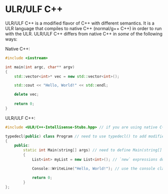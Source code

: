 # ULR/ULF C++

ULR/ULF C++ is a modified flavor of C++ with different semantics. It is a ULR language that compiles to native C++ (normal/g++ C++) in order to run with the ULR. ULR/ULF C++ differs from native C++ in *some* of the following ways:

Native C++:
```cpp
#include <iostream>

int main(int argc, char** argv)
{
	std::vector<int>* vec = new std::vector<int>();

	std::cout << "Hello, World!" << std::endl;

	delete vec;
	
	return 0;
}
```

ULR/ULF C++:
```cpp
#include <ULR/C++-Intellisense-Stubs.hpp> // if you are using native C++ intellisense rather than ULR/ULF C++ specialized intellisense, you should include this stub header file for better ULR/ULF intellisense. Note that all preprocessor directives will be ignored by the ULR/ULF C++ compiler

typedecl(public) class Program // need to use typedecl() to add modifiers like public and static to classes
{
	public:
	 	static int Main(string[] args) // need to define Main(string[] args) method for the ULR
		{
			List<int> myList = new List<int>(); // `new` expressions do not return pointers, all type creation is managed by the compiler based on reference/value typeness. This maintains a uniform object creation syntax for both reference and value types. The reference objects are auto-garbage collected; no explicit delete statement is required.

			Console::WriteLine("Hello, World!"); // use the console class to write to stdout

			return 0;
		}
};
```